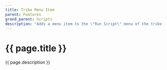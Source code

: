 ```yaml
---
title: Tribe Menu Item
parent: Features
grand_parent: Scripts
description: "Adds a menu item to the \"Run Script\" menu of the tribe page in Sentinel web interface."
---
```

# {{ page.title }}

{{ page.description }}
